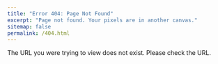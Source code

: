 ```yaml
---
title: "Error 404: Page Not Found"
excerpt: "Page not found. Your pixels are in another canvas."
sitemap: false
permalink: /404.html
---
```


The URL you were trying to view does not exist. Please check the URL.
